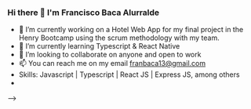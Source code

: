 ### Hi there 👋 I'm Francisco Baca Alurralde

- 🔭 I’m currently working on a Hotel Web App for my final project in the Henry Bootcamp using the scrum methodology with my team. 
- 🌱 I’m currently learning Typescript & React Native
- 👯 I’m looking to collaborate on anyone and open to work 
- 📫 You can reach me on my email franbaca13@gmail.com
- Skills: Javascript | Typescript | React JS | Express JS, among others
-
-->
